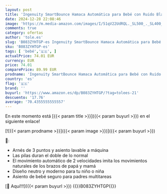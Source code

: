 ```yaml
---
layout: post
title: 'Ingenuity SmartBounce Hamaca Automática para Bebé con Ruido Blanco  Música  Barra de Juguetes y 2 Juguetes de Peluche para Bebé  0-6 Meses hasta 20 lbs  Pemberton '
date: 2024-12-28 22:08:46
image: 'https://m.media-amazon.com/images/I/51qV22UdRQL._SL500_._SL400_.jpg'
comments: true
category: ofertas
author: 'tole.es'
slug: 'B083ZYHTGP-es Ingenuity SmartBounce Hamaca Automática para Bebé con...'
sku: 'B083ZYHTGP-es'
tags: [ 'bebé','🇪🇸', ]
actualPrice: 74.01 EUR
currency: EUR
price: 74.01
comparePrice: 89.99 EUR
prodname: 'Ingenuity SmartBounce Hamaca Automática para Bebé con Ruido Blanco  Música  Barra de Juguetes y 2 Juguetes de Peluche para Bebé  0-6 Meses hasta 20 lbs  Pemberton '
country: 'es'
flag: '🇪🇸'
brand: ''
buyurl: 'https://www.amazon.es/dp/B083ZYHTGP/?tag=tolees-21'
descuento: '17.76'
average: '70.4355555555557'
---
```


En este momento está [{{< param title >}}]({{< param buyurl >}}) en el siguiente enlace!

[![{{< param prodname >}}]({{< param image >}})]({{< param buyurl >}})

🔎:

- Arnés de 3 puntos y asiento lavable a máquina
- Las pilas duran el doble de lo normal
- El movimiento automático de 2 velocidades imita los movimientos naturales de los brazos de papá y mamá
- Diseño neutro y moderno para tu niño o niña
- Asiento de bebé seguro para padres multitareas

[🛒 Aquí!!!]({{< param buyurl >}})
{{<world>}}B083ZYHTGP{{</world>}}
